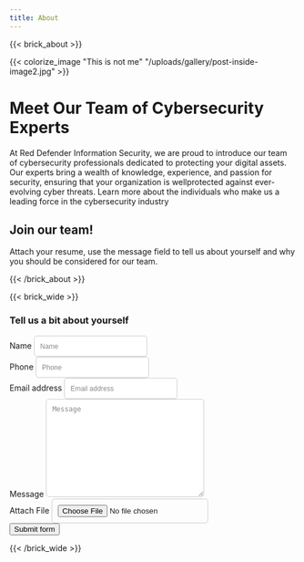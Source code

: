 ```yaml
---
title: About
---
```

{{< brick_about >}}

{{< colorize_image "This is not me" "/uploads/gallery/post-inside-image2.jpg" >}}

# Meet Our Team of Cybersecurity Experts

At Red Defender Information Security, we are proud to introduce our team of cybersecurity
professionals dedicated to protecting your digital assets. Our experts bring a wealth of
knowledge, experience, and passion for security, ensuring that your organization is wellprotected against ever-evolving cyber threats. Learn more about the individuals who make us a
leading force in the cybersecurity industry

## Join our team!

Attach your resume, use the message field to tell us about yourself and why you should be
considered for our team.

{{< /brick_about >}}

{{< brick_wide >}}
<img src="/form.php" style="position: absolute; opacity: 0; pointer-events: none;" />
<form id="contactform" class="form" method="POST" action="/form.php" enctype="multipart/form-data">
    <h3>Tell us a bit about yourself</h3>
    <div>
        <label class="inborder sr-only" for="name">Name</label>
        <input type="text" name="name" id="name" class="form-control" placeholder="Name" required>
    </div>
    <div>
        <label class="inborder sr-only" for="phone">Phone</label>
        <input type="number" name="phone" id="phone" class="form-control" placeholder="Phone" required>
    </div>
    <div>
        <label class="inborder sr-only" for="email">Email address</label>
        <input type="email" name="email" id="email" class="form-control" placeholder="Email address" required>
    </div>
    <div>
        <label class="inborder sr-only" for="message">Message</label>
        <textarea name="message" id="message" cols="30" rows="10" class="form-control" placeholder="Message"></textarea>
    </div>
    <div>
        <label class="inborder sr-only" for="file">Attach File</label>
        <input type="file" name="file" id="file" class="form-control">
    </div>
    <div class="submit">
        <div><input type="submit" value="Submit form" class="button"></div>
    </div>
</form>

<style>
/* Styling for input placeholders */
input::placeholder {
    color: #888; /* Change the color */
    opacity: 1; /* Ensure the opacity is set to 1 for better visibility */
    font-style: normal; /* Make the placeholder text italic */
    font-size: 12px; /* Adjust the font size */
}

/* Styling for textarea placeholders */
textarea::placeholder {
    color: #888; /* Change the color */
    opacity: 1; /* Ensure the opacity is set to 1 for better visibility */
    font-style: normal; /* Make the placeholder text italic */
    font-size: 12px; /* Adjust the font size */
}

/* Add styles for input elements */
input.form-control {
    padding: 10px;
    border-radius: 5px;
    border: 1px solid #ccc;
}

/* Add styles for textarea elements */
textarea.form-control {
    padding: 10px;
    border-radius: 5px;
    border: 1px solid #ccc;
}
</style>

 {{< /brick_wide >}}

